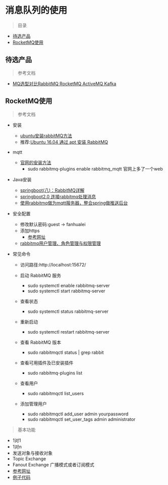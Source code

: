 # 消息队列的使用

> 目录

* [待选产品](#待选产品)
* [RocketMQ使用](#rocketmq使用)


## 待选产品


> 参考文档


* [MQ选型对比RabbitMQ RocketMQ ActiveMQ Kafka](https://blog.csdn.net/oMaverick1/article/details/51331004)






## RocketMQ使用

> 参考文档

* 安装
    * [ubuntu安装rabbitMQ方法](https://jingyan.baidu.com/article/d3b74d64151d351f77e609e8.html)
    * 推荐:[Ubuntu 16.04 通过 apt 安装 RabbitMQ ](http://blog.51cto.com/walkerqt/2065470)
* mqtt
    * [官网的安装方法](http://www.rabbitmq.com/web-mqtt.html)
        * sudo rabbitmq-plugins enable rabbitmq_mqtt 官网上多了一个web
    
* Java安装    
    * [springboot(八)：RabbitMQ详解](https://www.cnblogs.com/ityouknow/p/6120544.html)
    * [springboot2.0 连接rabbitmq处理消息](https://www.2cto.com/kf/201804/738015.html)
    * [使用rabbitmq做为mqtt服务器，整合spring做推送后台](https://my.oschina.net/u/1047640/blog/819418)

* 安全配置
    * 修改默认密码:guest -> fanhualei
    * 添加https
        * [参考网址](https://www.2cto.com/kf/201804/739624.html)
    * [rabbitmq用户管理、角色管理与权限管理](https://www.cnblogs.com/java-zhao/p/5670476.html)


* 常见命令
    * 访问路径:http://localhost:15672/
    
    * 启动 RabbitMQ 服务
        * sudo systemctl enable rabbitmq-server
        * sudo systemctl start rabbitmq-server
        
    * 查看状态
        * sudo systemctl status rabbitmq-server
        
    * 重新启动
        * sudo systemctl restart rabbitmq-server
        
    * 查看 RabbitMQ 版本
        * sudo rabbitmqctl status | grep rabbit
        
    * 查看可用插件及已安装插件
        * sudo rabbitmq-plugins list
        
    * 查看用户
        * sudo rabbitmqctl list_users
        
    * 添加管理用户
        * sudo rabbitmqctl add_user admin yourpassword
        * sudo rabbitmqctl set_user_tags admin administrator        
    
> 基本功能

* 1对1
* 1对n
* 发送对象与接收对象
* Topic Exchange
* Fanout Exchange 广播模式或者订阅模式
* [参考网址](https://www.cnblogs.com/ityouknow/p/6120544.html)
* [例子代码](https://github.com/ityouknow/spring-boot-examples/tree/master/spring-boot-rabbitmq/src/main)
                      